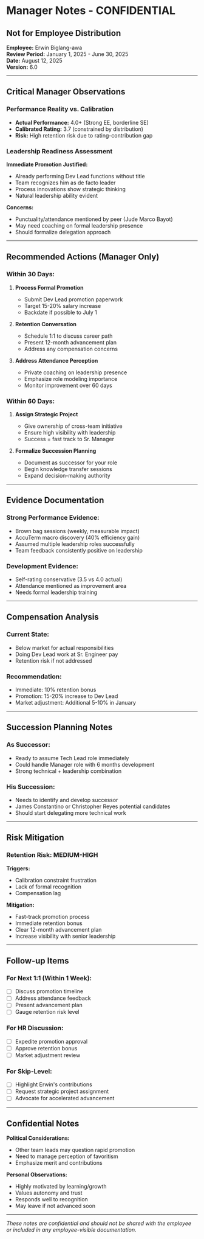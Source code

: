 # Manager Notes - CONFIDENTIAL
## Not for Employee Distribution

**Employee:** Erwin Biglang-awa  
**Review Period:** January 1, 2025 - June 30, 2025  
**Date:** August 12, 2025  
**Version:** 6.0

---

## Critical Manager Observations

### Performance Reality vs. Calibration
- **Actual Performance:** 4.0+ (Strong EE, borderline SE)
- **Calibrated Rating:** 3.7 (constrained by distribution)
- **Risk:** High retention risk due to rating-contribution gap

### Leadership Readiness Assessment
**Immediate Promotion Justified:**
- Already performing Dev Lead functions without title
- Team recognizes him as de facto leader
- Process innovations show strategic thinking
- Natural leadership ability evident

**Concerns:**
- Punctuality/attendance mentioned by peer (Jude Marco Bayot)
- May need coaching on formal leadership presence
- Should formalize delegation approach

---

## Recommended Actions (Manager Only)

### Within 30 Days:
1. **Process Formal Promotion**
   - Submit Dev Lead promotion paperwork
   - Target 15-20% salary increase
   - Backdate if possible to July 1

2. **Retention Conversation**
   - Schedule 1:1 to discuss career path
   - Present 12-month advancement plan
   - Address any compensation concerns

3. **Address Attendance Perception**
   - Private coaching on leadership presence
   - Emphasize role modeling importance
   - Monitor improvement over 60 days

### Within 60 Days:
1. **Assign Strategic Project**
   - Give ownership of cross-team initiative
   - Ensure high visibility with leadership
   - Success = fast track to Sr. Manager

2. **Formalize Succession Planning**
   - Document as successor for your role
   - Begin knowledge transfer sessions
   - Expand decision-making authority

---

## Evidence Documentation

### Strong Performance Evidence:
- Brown bag sessions (weekly, measurable impact)
- AccuTerm macro discovery (40% efficiency gain)
- Assumed multiple leadership roles successfully
- Team feedback consistently positive on leadership

### Development Evidence:
- Self-rating conservative (3.5 vs 4.0 actual)
- Attendance mentioned as improvement area
- Needs formal leadership training

---

## Compensation Analysis

### Current State:
- Below market for actual responsibilities
- Doing Dev Lead work at Sr. Engineer pay
- Retention risk if not addressed

### Recommendation:
- Immediate: 10% retention bonus
- Promotion: 15-20% increase to Dev Lead
- Market adjustment: Additional 5-10% in January

---

## Succession Planning Notes

### As Successor:
- Ready to assume Tech Lead role immediately
- Could handle Manager role with 6 months development
- Strong technical + leadership combination

### His Succession:
- Needs to identify and develop successor
- James Constantino or Christopher Reyes potential candidates
- Should start delegating more technical work

---

## Risk Mitigation

### Retention Risk: MEDIUM-HIGH
**Triggers:**
- Calibration constraint frustration
- Lack of formal recognition
- Compensation lag

**Mitigation:**
- Fast-track promotion process
- Immediate retention bonus
- Clear 12-month advancement plan
- Increase visibility with senior leadership

---

## Follow-up Items

### For Next 1:1 (Within 1 Week):
- [ ] Discuss promotion timeline
- [ ] Address attendance feedback
- [ ] Present advancement plan
- [ ] Gauge retention risk level

### For HR Discussion:
- [ ] Expedite promotion approval
- [ ] Approve retention bonus
- [ ] Market adjustment review

### For Skip-Level:
- [ ] Highlight Erwin's contributions
- [ ] Request strategic project assignment
- [ ] Advocate for accelerated advancement

---

## Confidential Notes

**Political Considerations:**
- Other team leads may question rapid promotion
- Need to manage perception of favoritism
- Emphasize merit and contributions

**Personal Observations:**
- Highly motivated by learning/growth
- Values autonomy and trust
- Responds well to recognition
- May leave if not advanced soon

---

*These notes are confidential and should not be shared with the employee or included in any employee-visible documentation.*


